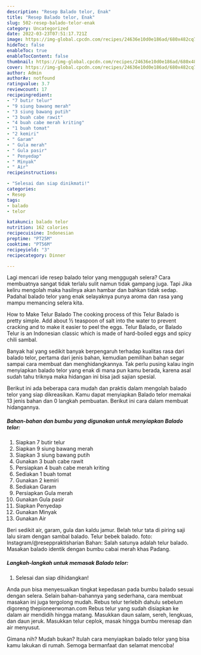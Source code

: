 ```yaml
---
description: "Resep Balado telor, Enak"
title: "Resep Balado telor, Enak"
slug: 502-resep-balado-telor-enak
category: Uncategorized
date: 2022-03-23T07:51:17.721Z
image: https://img-global.cpcdn.com/recipes/24636e10d0e186ad/680x482cq70/balado-telor-foto-resep-utama.jpg
hideToc: false
enableToc: true
enableTocContent: false
thumbnail: https://img-global.cpcdn.com/recipes/24636e10d0e186ad/680x482cq70/balado-telor-foto-resep-utama.jpg
cover: https://img-global.cpcdn.com/recipes/24636e10d0e186ad/680x482cq70/balado-telor-foto-resep-utama.jpg
author: Admin
authorAv: notfound
ratingvalue: 3.7
reviewcount: 17
recipeingredient:
- "7 butir telur"
- "9 siung bawang merah"
- "3 siung bawang putih"
- "3 buah cabe rawit"
- "4 buah cabe merah kriting"
- "1 buah tomat"
- "2 kemiri"
- " Garam"
- " Gula merah"
- " Gula pasir"
- " Penyedap"
- " Minyak"
- " Air"
recipeinstructions:

- "Selesai dan siap dinikmati!"
categories:
- Resep
tags:
- balado
- telor

katakunci: balado telor 
nutrition: 162 calories
recipecuisine: Indonesian
preptime: "PT25M"
cooktime: "PT56M"
recipeyield: "3"
recipecategory: Dinner

---
```



Lagi mencari ide resep balado telor yang menggugah selera? Cara membuatnya sangat tidak terlalu sulit namun tidak gampang juga. Tapi Jika keliru mengolah maka hasilnya akan hambar dan bahkan tidak sedap. Padahal balado telor yang enak selayaknya punya aroma dan rasa yang mampu memancing selera kita.


How to Make Telur Balado The cooking process of this Telur Balado is pretty simple. Add about ½ teaspoon of salt into the water to prevent cracking and to make it easier to peel the eggs. Telur Balado, or Balado Telur is an Indonesian classic which is made of hard-boiled eggs and spicy chili sambal.

Banyak hal yang sedikit banyak berpengaruh terhadap kualitas rasa dari balado telor, pertama dari jenis bahan, kemudian pemilihan bahan segar sampai cara membuat dan menghidangkannya. Tak perlu pusing kalau ingin menyiapkan balado telor yang enak di mana pun kamu berada, karena asal sudah tahu triknya maka hidangan ini bisa jadi sajian spesial.


Berikut ini ada beberapa cara mudah dan praktis dalam mengolah balado telor yang siap dikreasikan. Kamu dapat menyiapkan Balado telor memakai 13 jenis bahan dan 0 langkah pembuatan. Berikut ini cara dalam membuat hidangannya.

<!--inarticleads1-->

##### Bahan-bahan dan bumbu yang digunakan untuk menyiapkan Balado telor:

1. Siapkan 7 butir telur
1. Siapkan 9 siung bawang merah
1. Siapkan 3 siung bawang putih
1. Gunakan 3 buah cabe rawit
1. Persiapkan 4 buah cabe merah kriting
1. Sediakan 1 buah tomat
1. Gunakan 2 kemiri
1. Sediakan  Garam
1. Persiapkan  Gula merah
1. Gunakan  Gula pasir
1. Siapkan  Penyedap
1. Gunakan  Minyak
1. Gunakan  Air


Beri sedikit air, garam, gula dan kaldu jamur. Belah telur tata di piring saji lalu siram dengan sambal balado. Telur bebek balado. foto: Instagram/@reseppraktisharian Bahan: Salah satunya adalah telur balado. Masakan balado identik dengan bumbu cabai merah khas Padang. 

<!--inarticleads2-->

##### Langkah-langkah untuk memasak Balado telor:


1. Selesai dan siap dihidangkan!

Anda pun bisa menyesuaikan tingkat kepedasan pada bumbu balado sesuai dengan selera. Selain bahan-bahannya yang sederhana, cara membuat masakan ini juga tergolong mudah. Rebus telur terlebih dahulu sebelum digoreng thepioneerwoman.com Rebus telur yang sudah disiapkan ke dalam air mendidih hingga matang. Masukkan daun salam, sereh, lengkuas, dan daun jeruk. Masukkan telur ceplok, masak hingga bumbu meresap dan air menyusut. 

Gimana nih? Mudah bukan? Itulah cara menyiapkan balado telor yang bisa kamu lakukan di rumah. Semoga bermanfaat dan selamat mencoba!

